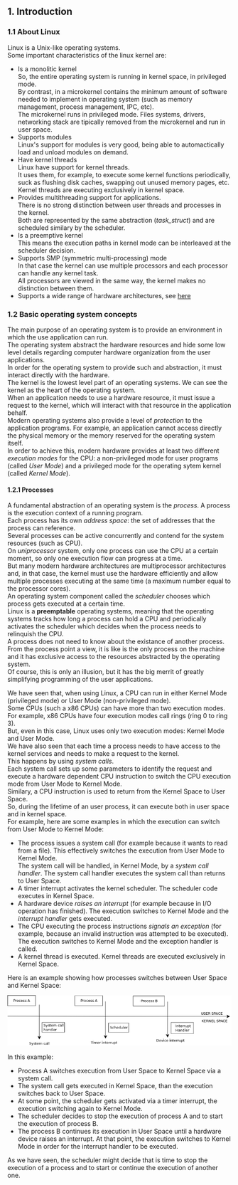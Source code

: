 ## 1. Introduction
### 1.1 About Linux
Linux is a Unix-like operating systems.  
Some important characteristics of the linux kernel are:  
- Is a monolitic kernel  
  So, the entire operating system is running in kernel space, in privileged mode.  
  By contrast, in a microkernel contains the minimum amount of software needed to implement in operating system (such as memory management, process management, IPC, etc).  
  The microkernel runs in privileged mode. Files systems, drivers, networking stack are tipically removed from the microkernel and run in user space.  
- Supports modules  
  Linux's support for modules is very good, being able to automactically load and unload modules on demand.  
- Have kernel threads  
  Linux have support for kernel threads.  
  It uses them, for example, to execute some kernel functions periodically, suck as flushing disk caches, swapping out unused memory pages, etc.  
  Kernel threads are executing exclusively in kernel space.  
- Provides multithreading support for applications.  
  There is no strong distinction between user threads and processes in the kernel.  
  Both are represented by the same abstraction (*task_struct*) and are scheduled similary by the scheduler.  
- Is a preemptive kernel  
  This means the execution paths in kernel mode can be interleaved at the scheduler decision.  
- Supports SMP (symmetric multi-processing) mode  
  In that case the kernel can use multiple processors and each processor can handle any kernel task.  
  All processors are viewed in the same way, the kernel makes no distinction between them.  
- Supports a wide range of hardware architectures, see [here](https://github.com/torvalds/linux/tree/master/arch)  

### 1.2 Basic operating system concepts
The main purpose of an operating system is to provide an environment in which the use application can run.  
The operating system abstract the hardware resources and hide some low level details regarding computer hardware organization from the user applications.  
In order for the operating system to provide such and abstraction, it must interact directly with the hardware.  
The kernel is the lowest level part of an operating systems. We can see the kernel as the heart of the operating system.  
When an application needs to use a hardware resource, it must issue a request to the kernel, which will interact with that resource in the application behalf.  
Modern operating systems also provide a level of _protection_ to the application programs. For example, an application cannot access directly the physical memory or the memory reserved for the operating system itself.  
In order to achieve this, modern hardware provides at least two different _execution modes_ for the CPU: a non-privileged mode for user programs (called _User Mode_) and a privileged mode for the operating sytem kernel (called _Kernel Mode_).  

#### 1.2.1 Processes
A fundamental abstraction of an operating system is the _process_. A process is the execution context of a running program.  
Each process has its own _address space_: the set of addresses that the process can reference.  
Several processes can be active concurrently and contend for the system resources (such as CPU).  
On _uniprocessor_ system, only one process can use the CPU at a certain moment, so only one execution flow can progress at a time.  
But many modern hardware architectures are multiprocessor architectures and, in that case, the kernel must use the hardware efficiently and allow multiple processes executing at the same time (a maximum number equal to the processor cores).  
An operating system component called the _scheduler_ chooses which process gets executed at a certain time.  
Linux is a __preemptable__ operating systems, meaning that the operating systems tracks how long a process can hold a CPU and periodically activates the scheduler which decides when the process needs to relinquish the CPU.  
A process does not need to know about the existance of another process. From the process point a view, it is like is the only process on the machine and it has exclusive access to the resources abstracted by the operating system.  
Of course, this is only an illusion, but it has the big merrit of greatly simplifying programming of the user applications.  

We have seen that, when using Linux, a CPU can run in either Kernel Mode (privileged mode) or User Mode (non-privileged mode).  
Some CPUs (such a x86 CPUs) can have more than two execution modes. For example, x86 CPUs have four execution modes call rings (ring 0 to ring 3).  
But, even in this case, Linux uses only two execution modes: Kernel Mode and User Mode.  
We have also seen that each time a process needs to have access to the kernel services and needs to make a request to the kernel.  
This happens by using _system calls_.  
Each system call sets up some parameters to identify the request and execute a hardware dependent CPU instruction to switch the CPU execution mode from User Mode to Kernel Mode.  
Similary, a CPU instruction is used to return from the Kernel Space to User Space.   
So, during the lifetime of an user process, it can execute both in user space and in kernel space.  
For example, here are some examples in which the execution can switch from User Mode to Kernel Mode:  
- The process issues a system call (for example because it wants to read from a file). This effectively switches the execution from User Mode to Kernel Mode.  
  The system call will be handled, in Kernel Mode, by a  _system call handler_. The system call handler executes the system call than returns to User Space.  
- A timer interrupt activates the kernel scheduler. The scheduler code executes in Kernel Space.  
- A hardware device _raises an interrupt_ (for example because in I/O operation has finished). The execution switches to Kernel Mode and the _interrupt handler_ gets executed.  
- The CPU executing the process instructions _signals an exception_ (for example, because an invalid instruction was attempted to be executed).  
  The execution switches to Kernel Mode and the exception handler is called.  
- A kernel thread is executed. Kernel threads are executed exclusively in Kernel Space.  

Here is an example showing how processes switches between User Space and Kernel Space:  

![User Space - Kernel Space transitions](img/User_Space_Kernel_Space_Transitions.png)

In this example:
- Process A switches execution from User Space to Kernel Space via a system call.  
- The system call gets executed in Kernel Space, than the execution switches back to User Space.  
- At some point, the scheduler gets activated via a timer interrupt, the execution switching again to Kernel Mode.  
- The scheduler decides to stop the execution of process A and to start the execution of process B.  
- The process B continues its execution in User Space until a hardware device raises an interrupt.
  At that point, the execution switches to Kernel Mode in order for the interrupt handler to be executed.  

As we have seen, the scheduler might decide that is time to stop the execution of a process and to start or continue the execution of another one.  


